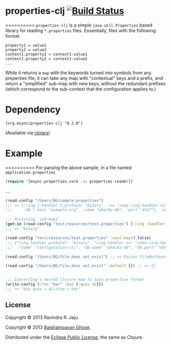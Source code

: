 # properties-clj [![Build Status](https://secure.travis-ci.org/jaju/properties-clj.png)](http://travis-ci.org/jaju/properties-clj)
==========
`properties-clj` is a simple `java.util.Properties` based library for reading `*.properties` files. Essentially, files with the following format:

    property1 = value1
    property2 = value2
    context1.property1 = context1-value1
    context1.property2 = context1-value2
    ...

While it returns a `map` with the keywords turned into symbols from any properties file, it can take any map with "contextual" keys and a prefix, and return a "simplified" sub-map with new keys, without the redundant prefixes (which correspond to the sub-context that the configuration applies to.)

# Dependency
    [org.msync/properties-clj "0.2.0"]
(Available via [clojars](https://clojars.org/search?q=properties-clj))

# Example
==========
For parsing the above sample, in a file named `application.properties`

```clj
(require '[msync.properties.core :as properties-reader])
```
...
```clj
(read-config "/Users/BG/sample.properties")
;;; => {:ring {:handler {:protocol "binary", :ns "some-ring-handler-ns"}}, :name "configuration-clj",
;;;     :db {:host "example.org", :name "whacko-db", :port "4567"}, :version "0.2.4"}

;;; Accessing `sub-maps`
(get-in (read-config "test/resources/test.properties") [:ring :handler :protocol])
;;; => "binary"

(read-config "test/resources/test.properties" :nest-keys? false)
;;; {"ring.handler.protocol" "binary", "ring.handler.ns" "some-ring-handler-ns", "db.host" "example.org",
;;;   "name" "configuration-clj", "db.name" "whacko-db", "db.port" "4567", "version" "0.2.4"}

(read-config "/Users/BG/file.does.not.exist") ;; => Raises FileNotFoundException

(read-config "/Users/BG/file.does.not.exist" :default {}) ;; => {}


;;; Converting a nested Clojure map to Java properties format
(write-config {:foo "bar" :baz {:quux 42}})
;;; => "baz.quux = 42\nfoo = bar"
```

## License
Copyright &copy; 2013 Ravindra R. Jaju.

Copyright &copy; 2013 [Baishampayan Ghose](http://freegeek.in).

Distributed under the [Eclipse Public License](http://www.eclipse.org/legal/epl-v10.html), the same as Clojure.
